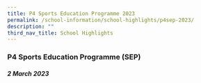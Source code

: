 ```yaml
---
title: P4 Sports Education Programme 2023
permalink: /school-information/school-highlights/p4sep-2023/
description: ""
third_nav_title: School Highlights
---
```

### P4 Sports Education Programme (SEP)

##### 2 March 2023